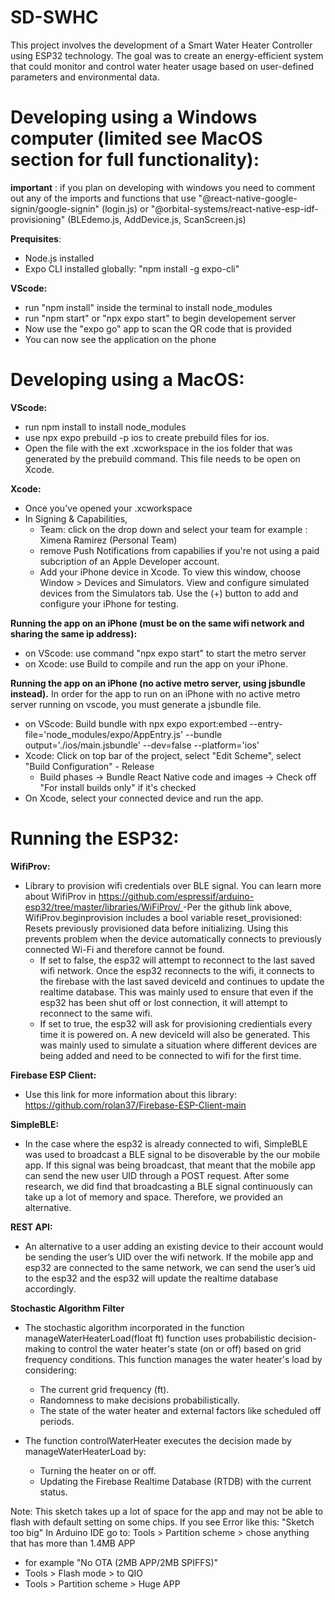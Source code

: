 # SD-SWHC
This project involves the development of a Smart Water Heater Controller using ESP32 technology. The goal was to create an energy-efficient system that could monitor and control water heater usage based on user-defined parameters and environmental data.

# Developing using a Windows computer (limited see MacOS section for full functionality):

**important** : if you plan on developing with windows you need to comment out any of the imports and functions that use "@react-native-google-signin/google-signin" (login.js) or "@orbital-systems/react-native-esp-idf-provisioning" (BLEdemo.js, AddDevice.js, ScanScreen.js) 

**Prequisites**:
- Node.js installed
- Expo CLI installed globally: "npm install -g expo-cli"

**VScode:**
- run "npm install" inside the terminal to install node_modules
- run "npm start" or "npx expo start" to begin developement server
- Now use the "expo go" app to scan the QR code that is provided
- You can now see the application on the phone 



# Developing using a MacOS:

**VScode:**
- run npm install to install node_modules
- use npx expo prebuild -p ios to create prebuild files for ios.
- Open the file with the ext .xcworkspace in the ios folder that was generated by the prebuild command. This file needs to be open on Xcode.

**Xcode:**
- Once you've opened your .xcworkspace 
- In Signing & Capabilities,
    - Team: click on the drop down and select your team for example : Ximena Ramirez (Personal Team)
    - remove Push Notifications from capabilies if you're not using a paid subcription of an Apple Developer account.
    - Add your iPhone device in Xcode. To view this window, choose Window > Devices and Simulators. View and configure simulated devices from the Simulators tab. Use the (+) button to add and configure your iPhone for testing.
 
**Running the app on an iPhone (must be on the same wifi network and sharing the same ip address):**
- on VScode: use command "npx expo start" to start the metro server
- on Xcode: use Build to compile and run the app on your iPhone.

**Running the app on an iPhone (no active metro server, using jsbundle instead).**
In order for the app to run on an iPhone with no active metro server running on vscode, you must generate a jsbundle file.
- on VScode: Build bundle with npx expo export:embed --entry-file='node_modules/expo/AppEntry.js' --bundle output='./ios/main.jsbundle' --dev=false --platform='ios'
- Xcode: Click on top bar of the project, select "Edit Scheme", select "Build Configuration" - Release
  -  Build phases -> Bundle React Native code and images -> Check off "For install builds only" if it's checked
- On Xcode, select your connected device and run the app.

# Running the ESP32:
**WifiProv:**
- Library to provision wifi credentials over BLE signal. You can learn more about WifiProv in [https://github.com/espressif/arduino-esp32/tree/master/libraries/WiFiProv/
](https://github.com/espressif/arduino-esp32/tree/master/libraries/WiFiProv/examples/WiFiProv)
-Per the github link above, WifiProv.beginprovision includes a bool variable reset_provisioned: Resets previously provisioned data before initializing. Using this prevents problem when the device automatically connects to previously connected Wi-Fi and therefore cannot be found.
    - If set to false, the esp32 will attempt to reconnect to the last saved wifi network. Once the esp32 reconnects to the wifi, it connects to the firebase with the last saved deviceId and continues to update the realtime database. This was mainly used to ensure that even if the esp32 has been shut off or lost connection, it will attempt to reconnect to the  same wifi. 
    - If set to true, the esp32 will ask for provisioning credientials every time it is powered on. A new deviceId will also be generated. This was mainly used to simulate a situation where different devices are being added and need to be connected to wifi for the first time. 

**Firebase ESP Client:**
- Use this link for more information about this library: https://github.com/rolan37/Firebase-ESP-Client-main

**SimpleBLE:**
- In the case where the esp32 is already connected to wifi, SimpleBLE was used to broadcast a BLE signal to be disoverable by the our mobile app. If this signal was being broadcast, that meant that the mobile app can send the new user UID through a POST request. After some research, we did find that broadcasting a BLE signal continuously can take up a lot of memory and space. Therefore, we provided an alternative.

**REST API:**
- An alternative to a user adding an existing device to their account would be sending the user’s UID over the wifi network. If the mobile app and esp32 are connected to the same network, we can send the user’s uid to the esp32 and the esp32 will update the realtime database accordingly. 

**Stochastic Algorithm Filter**
- The stochastic algorithm incorporated in the function manageWaterHeaterLoad(float ft) function uses probabilistic decision-making to control the water heater's state (on or off) based on grid frequency conditions.
    This function manages the water heater's load by considering:
    - The current grid frequency (ft).
    - Randomness to make decisions probabilistically.
    - The state of the water heater and external factors like scheduled off periods.
    
- The function controlWaterHeater executes the decision made by manageWaterHeaterLoad by:
    - Turning the heater on or off.
    - Updating the Firebase Realtime Database (RTDB) with the current status.

Note: This sketch takes up a lot of space for the app and may not be able to flash with default setting on some chips.
  If you see Error like this: "Sketch too big"
  In Arduino IDE go to: Tools > Partition scheme > chose anything that has more than 1.4MB APP
   - for example "No OTA (2MB APP/2MB SPIFFS)"
   - Tools > Flash mode > to QIO
   - Tools > Partition scheme > Huge APP
     
